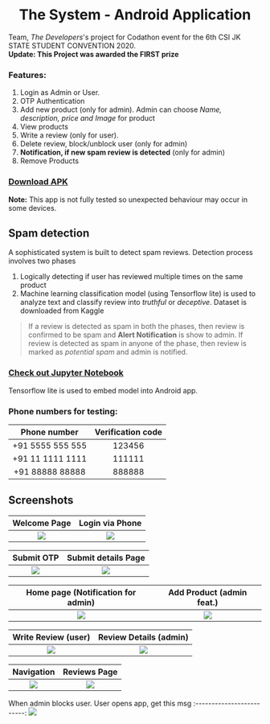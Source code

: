 <h1 align="center"> The System - Android Application</h1>
Team, <i>The Developers</i>'s project for Codathon event for the 6th CSI JK STATE STUDENT CONVENTION 2020.<br>
<b>Update: This Project was awarded the FIRST prize</b>

<h3>Features:</h3>
<ol>
  <li>Login as Admin or User.</li>
  <li>OTP Authentication</li>
  <li>Add new product (only for admin). Admin can choose <i>Name, description, price and Image</i> for product</li>
  <li>View products</li>
  <li>Write a review (only for user).</li>
  <li>Delete review, block/unblock user (only for admin)</li>
  <li><b>Notification, if new spam review is detected</b> (only for admin)</li>
  <li>Remove Products</li>
</ol>

[<h3>Download APK</h3>](https://drive.google.com/file/d/1upYLB8OaC1YOneYHoxV9WRbCFGbabEQi/view?usp=sharing)
<b>Note:</b> This app is not fully tested so unexpected behaviour may occur in some devices.

<h2>Spam detection</h2>
A sophisticated system is built to detect spam reviews. Detection process involves two phases
<ol>
  <li>Logically detecting if user has reviewed multiple times on the same product</li>
  <li>Machine learning classification model (using Tensorflow lite) is used to analyze text and classify review into <i>truthful</i> or <i>deceptive</i>.
      Dataset is downloaded from Kaggle</li>
</ol>
<blockquote>If a review is detected as spam in both the phases, then review is confirmed to be spam and <b>Alert Notification</b> is show to admin.
  If review is detected as spam in anyone of the phase, then review is marked as <i>potential spam</i> and admin is notified.</blockquote>


[<h3>Check out Jupyter Notebook</h3>](classification.ipynb)
Tensorflow lite is used to embed model into Android app.


### Phone numbers for testing:
Phone number          | Verification code
:-------------------------:|:-------------------------: 
+91 5555 555 555  |  	123456
+91 11 1111 1111  |  	111111
+91 88888 88888  |  	888888


## Screenshots
Welcome Page           | Login via Phone 
:-------------------------:|:-------------------------: 
![](/screenshots/sc1.jpg)  |  ![](/screenshots/sc3.1.jpg)

Submit OTP           | Submit details Page
:-------------------------:|:-------------------------: 
![](/screenshots/sc3.2.jpg)  |  ![](/screenshots/sc2.jpg)


Home page (Notification for admin) | Add Product (admin feat.)
:-------------------------:|:-------------------------: 
![](/screenshots/sc9.jpg)  |  ![](/screenshots/sc4.jpg)


Write Review (user)          | Review Details (admin)
:-------------------------:|:-------------------------: 
![](/screenshots/sc6.jpg)  |  ![](/screenshots/sc7.jpg)


Navigation         | Reviews Page
:-------------------------:|:-------------------------: 
![](/screenshots/sc5.jpg)  |  ![](/screenshots/sc8.jpg)

When admin blocks user. User opens app, get this msg 
:-------------------------:
![](/screenshots/sc10.jpg)  
